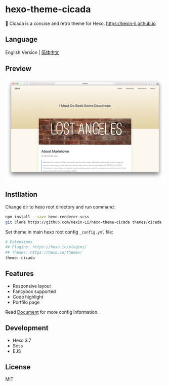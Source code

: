 # hexo-theme-cicada

💭 Cicada is a concise and retro theme for Hexo. https://kexin-li.github.io

## Language

English Version | [简体中文](./README_CN.md)

## Preview

![screenshot](./source/images/screenshot.png)

## Instllation

Change dir to hexo root directory and run command:

``` bash
npm install --save hexo-renderer-scss
git clone https://github.com/Kexin-Li/hexo-theme-cicada themes/cicada
```

Set theme in main hexo root config `_config.yml` file:

``` bash
# Extensions
## Plugins: https://hexo.io/plugins/
## Themes: https://hexo.io/themes/
theme: cicada
```

## Features

- Responsive layout
- Fancybox supported
- Code highlight
- Portfilo page

Read [Document](https://github.com/Kexin-Li/hexo-theme-cicada/wiki) for more config information.

## Development

- Hexo 3.7
- Scss
- EJS

## License

MIT